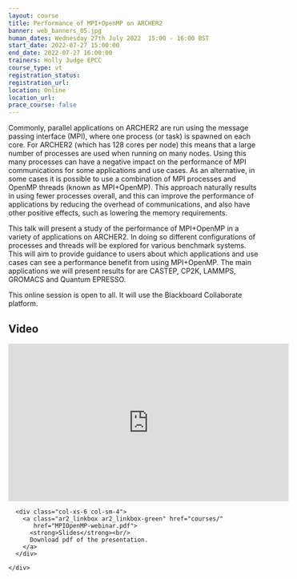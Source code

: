 ```yaml
---
layout: course
title: Performance of MPI+OpenMP on ARCHER2
banner: web_banners_05.jpg
human_dates: Wednesday 27th July 2022  15:00 - 16:00 BST
start_date: 2022-07-27 15:00:00
end_date: 2022-07-27 16:00:00
trainers: Holly Judge EPCC
course_type: vt
registration_status:
registration_url:
location: Online
location_url:
prace_course: false
---
```



 
Commonly, parallel applications on ARCHER2 are run using the message passing interface (MPI), where one process (or task) is spawned on each core. For ARCHER2 (which has 128 cores per node) this means that a large number of processes are used when running on many nodes. Using this many processes can have a negative impact on the performance of MPI communications for some applications and use cases. As an alternative, in some cases it is possible to use a combination of MPI processes and OpenMP threads (known as MPI+OpenMP). This approach naturally results in using fewer processes overall, and this can improve the performance of applications by reducing the overhead of communications, and also have other positive effects, such as lowering the memory requirements.
 
This talk will present a study of the performance of MPI+OpenMP in a variety of applications on ARCHER2. In doing so different configurations of processes and threads will be explored for various benchmark systems. This will aim to provide guidance to users about which applications and use cases can see a performance benefit from using MPI+OpenMP. The main applications we will present results for are CASTEP, CP2K, LAMMPS, GROMACS and Quantum EPRESSO.



This online session is open to all. It will use the Blackboard Collaborate platform.



<section id="service">

<!--

  <div class="row ">	

      <div class="col-xs-6 col-sm-4">
        <a class="ar2_linkbox ar2_linkbox-teal" 
          href="https://eu.bbcollab.com/guest/b8cacfdee89a4fc5adbbb4aa01d8f5e3">
          <strong>Join Session</strong><br/>
          Join this online session in your browser
        </a>
      </div>

      <div class="col-xs-6 col-sm-4">
        <a class="ar2_linkbox ar2_linkbox-green" href="courses/"
           href="myevents.ics">
          <strong>Add to Calendar</strong><br/>
          Download ICS file to add this event to your calendar complete with join link
        </a>
      </div>

											
    </div>

-->



<h2><a name="video">Video</a></h2>

<div>

<iframe title="Video"  width="560" height="315" src="https://www.youtube.com/embed/ct87SBUuyeQ" frameborder="0" allow="accelerometer; autoplay; encrypted-media; gyroscope; picture-in-picture" allowfullscreen></iframe>

</div>





<section id="service">
  <div class="container">
    <div class="row ">	







      <div class="col-xs-6 col-sm-4">
        <a class="ar2_linkbox ar2_linkbox-green" href="courses/"
           href="MPIOpenMP-webinar.pdf">
          <strong>Slides</strong><br/>
          Download pdf of the presentation.
        </a>
      </div>
										
    </div>
  </div>
</section>


